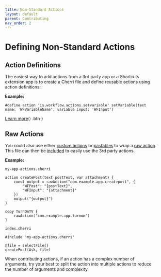 ```yaml
---
title: Non-Standard Actions
layout: default
parent: Contributing
nav_order: 2
---
```


# Defining Non-Standard Actions

## Action Definitions

The easiest way to add actions from a 3rd party app or a Shortcuts extension app is to create a Cherri file and define reusable actions using action definitions:

**Example:**

```
#define action 'is.workflow.actions.setvariable' setVariable(text name: 'WFVariableName', variable input: 'WFInput')
```

[Learn more](language/action-definitions){: .btn }

## Raw Actions

You could also use either [custom actions](/language/custom-actions) or [pastables](/language/copy-paste) to wrap a [raw action](/language/raw-actions). This file can then be [included](/language/includes) to easily use the 3rd party actions.

**Example:**

`my-app-actions.cherri`
```
action createPost(text postText, var attachment) {
    const output = rawAction("com.example.app.createpost", {
        "WFPost": "{postText}",
        "WFInput": "{attachment}"
    })
    output("{output}")
}

copy TurnOnTV {
    rawAction("com.example.app.turnon")
}
```

`index.cherri`
```
#include 'my-app-actions.cherri'

@file = selectFile()
createPost(Ask, file)
```

When contributing actions, if an action has a complex number of arguments, try your best to split the action into
multiple actions to reduce the number of arguments and complexity.

